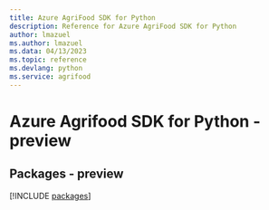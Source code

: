 ```yaml
---
title: Azure AgriFood SDK for Python
description: Reference for Azure AgriFood SDK for Python
author: lmazuel
ms.author: lmazuel
ms.data: 04/13/2023
ms.topic: reference
ms.devlang: python
ms.service: agrifood
---
```

# Azure Agrifood SDK for Python - preview
## Packages - preview
[!INCLUDE [packages](agrifood-index.md)]